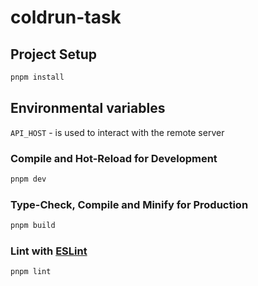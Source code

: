 # coldrun-task

## Project Setup

```sh
pnpm install
```

## Environmental variables

`API_HOST` - is used to interact with the remote server

### Compile and Hot-Reload for Development

```sh
pnpm dev
```

### Type-Check, Compile and Minify for Production

```sh
pnpm build
```

### Lint with [ESLint](https://eslint.org/)

```sh
pnpm lint
```
